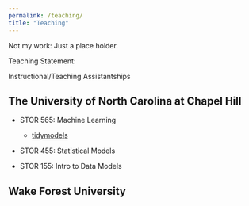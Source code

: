 ```yaml
---
permalink: /teaching/
title: "Teaching"
---
```


Not my work: Just a place holder.

Teaching Statement:

Instructional/Teaching Assistantships

## The University of North Carolina at Chapel Hill
- STOR 565: Machine Learning
    - [tidymodels](/images/lectures/presentation.html)
- STOR 455: Statistical Models
   
- STOR 155: Intro to Data Models

## Wake Forest University
